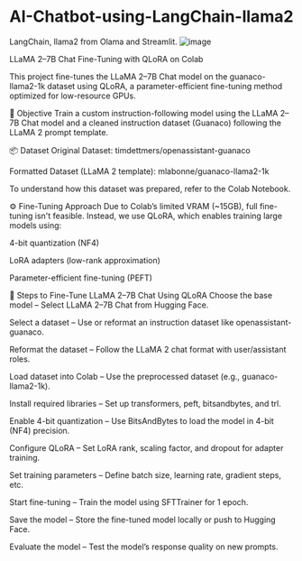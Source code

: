 # AI-Chatbot-using-LangChain-llama2
LangChain, llama2 from Olama and Streamlit.
![image](https://github.com/user-attachments/assets/3bf4a5d9-9fea-43be-a7e3-806ac2af50a9)

LLaMA 2–7B Chat Fine-Tuning with QLoRA on Colab

This project fine-tunes the LLaMA 2–7B Chat model on the guanaco-llama2-1k dataset using QLoRA, a parameter-efficient fine-tuning method optimized for low-resource GPUs.

🧠 Objective
Train a custom instruction-following model using the LLaMA 2–7B Chat model and a cleaned instruction dataset (Guanaco) following the LLaMA 2 prompt template.

📦 Dataset
Original Dataset: timdettmers/openassistant-guanaco

Formatted Dataset (LLaMA 2 template): mlabonne/guanaco-llama2-1k

To understand how this dataset was prepared, refer to the Colab Notebook.


⚙️ Fine-Tuning Approach
Due to Colab’s limited VRAM (~15GB), full fine-tuning isn't feasible. Instead, we use QLoRA, which enables training large models using:

4-bit quantization (NF4)

LoRA adapters (low-rank approximation)

Parameter-efficient fine-tuning (PEFT)


🔧 Steps to Fine-Tune LLaMA 2–7B Chat Using QLoRA
Choose the base model – Select LLaMA 2–7B Chat from Hugging Face.

Select a dataset – Use or reformat an instruction dataset like openassistant-guanaco.

Reformat the dataset – Follow the LLaMA 2 chat format with user/assistant roles.

Load dataset into Colab – Use the preprocessed dataset (e.g., guanaco-llama2-1k).

Install required libraries – Set up transformers, peft, bitsandbytes, and trl.

Enable 4-bit quantization – Use BitsAndBytes to load the model in 4-bit (NF4) precision.

Configure QLoRA – Set LoRA rank, scaling factor, and dropout for adapter training.

Set training parameters – Define batch size, learning rate, gradient steps, etc.

Start fine-tuning – Train the model using SFTTrainer for 1 epoch.

Save the model – Store the fine-tuned model locally or push to Hugging Face.

Evaluate the model – Test the model’s response quality on new prompts.






